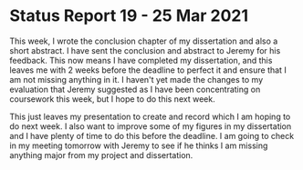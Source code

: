 # Status Report 19 - 25 Mar 2021

This week, I wrote the conclusion chapter of my dissertation and also a short abstract. I have sent the conclusion and abstract to Jeremy for his feedback. This now means I have completed my dissertation, and this leaves me with 2 weeks before the deadline to perfect it and ensure that I am not missing anything in it. I haven't yet made the changes to my evaluation that Jeremy suggested as I have been concentrating on coursework this week, but I hope to do this next week.

This just leaves my presentation to create and record which I am hoping to do next week. I also want to improve some of my figures in my dissertation and I have plenty of time to do this before the deadline. I am going to check in my meeting tomorrow with Jeremy to see if he thinks I am missing anything major from my project and dissertation.
